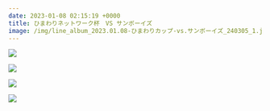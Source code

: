 ```yaml
---
date: 2023-01-08 02:15:19 +0000
title: ひまわりネットワーク杯　VS サンボーイズ
image: /img/line_album_2023.01.08-ひまわりカップ-vs.サンボーイズ_240305_1.jpg
---
```

![](/img/line_album_2023.01.08-ひまわりカップ-vs.サンボーイズ_240305_2.jpg)

![](/img/line_album_2023.01.08-ひまわりカップ-vs.サンボーイズ_240305_3.jpg)

![](/img/line_album_2023.01.08-ひまわりカップ-vs.サンボーイズ_240305_4.jpg)

![](/img/line_album_2023.01.08-ひまわりカップ-vs.サンボーイズ_240305_5.jpg)
